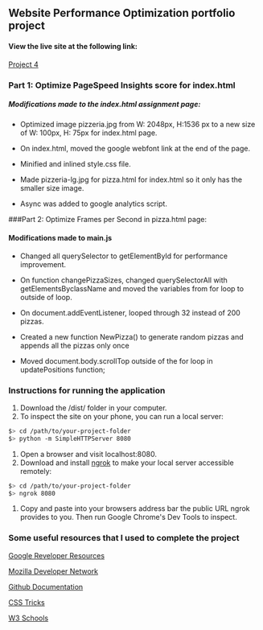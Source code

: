 ## Website Performance Optimization portfolio project


#### View the live site at the following link:


<a href="http://www.searingsky.com/Project4/" target="_blank">Project 4</a>


### Part 1: Optimize PageSpeed Insights score for index.html

##### Modifications made to the index.html assignment page:

* Optimized image pizzeria.jpg from W: 2048px, H:1536 px to a new size of W: 100px, H: 75px for index.html page.

* On index.html, moved the google webfont link at the end of the page.

* Minified and inlined style.css file.

* Made pizzeria-lg.jpg for pizza.html for index.html so it only has the smaller size image.

* Async was added to google analytics script.


###Part 2: Optimize Frames per Second in pizza.html page:

#### Modifications made to main.js

* Changed all querySelector to getElementById for performance improvement.

* On function changePizzaSizes, changed querySelectorAll with getElementsByclassName and moved the variables from for loop to outside of loop.

* On document.addEventListener, looped through 32 instead of 200 pizzas.

* Created a new function NewPizza() to generate random pizzas and appends all the pizzas only once

* Moved document.body.scrollTop outside of the for loop in updatePositions function;


### Instructions for running the application
 
 1. Download the /dist/ folder in your computer.
 1. To inspect the site on your phone, you can run a local server:
 
   ```bash
   $> cd /path/to/your-project-folder
   $> python -m SimpleHTTPServer 8080
   ```
 
 1. Open a browser and visit localhost:8080.
 1. Download and install [ngrok](https://ngrok.com/) to make your local server accessible remotely:
 
   ``` bash
   $> cd /path/to/your-project-folder
   $> ngrok 8080
   ```
 
 1. Copy and paste into your browsers address bar the public URL ngrok provides to you. Then run Google Chrome's Dev Tools to inspect.

 
### Some useful resources that I used to complete the project

<a href="https://developers.google.com/web/" target="_blank">Google Reveloper Resources</a>

<a href="https://developer.mozilla.org/en-US/docs/Web/CSS" target="_blank">Mozilla Developer Network</a>

<a href="https://help.github.com" target="_blank">Github Documentation</a>

<a href="https://css-tricks.com" target="_blank">CSS Tricks</a>

<a href="http://www.w3schools.com/js/js_examples.asp" target="_blank">W3 Schools</a>
